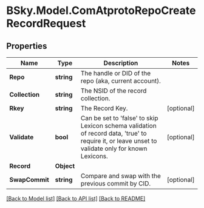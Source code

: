 # BSky.Model.ComAtprotoRepoCreateRecordRequest

## Properties

Name | Type | Description | Notes
------------ | ------------- | ------------- | -------------
**Repo** | **string** | The handle or DID of the repo (aka, current account). | 
**Collection** | **string** | The NSID of the record collection. | 
**Rkey** | **string** | The Record Key. | [optional] 
**Validate** | **bool** | Can be set to &#39;false&#39; to skip Lexicon schema validation of record data, &#39;true&#39; to require it, or leave unset to validate only for known Lexicons. | [optional] 
**Record** | **Object** |  | 
**SwapCommit** | **string** | Compare and swap with the previous commit by CID. | [optional] 

[[Back to Model list]](../README.md#documentation-for-models) [[Back to API list]](../README.md#documentation-for-api-endpoints) [[Back to README]](../README.md)


